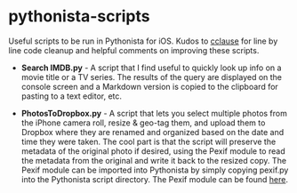 # pythonista-scripts
Useful scripts to be run in Pythonista for iOS.  Kudos to [cclause]("https://github.com/cclauss") for line by line code cleanup and helpful comments on improving these scripts.

- **Search IMDB.py** - A script that I find useful to quickly look up info on a movie title or a TV series.  The results of the query are displayed on the console screen and a Markdown version is copied to the clipboard for pasting to a text editor, etc.

- **PhotosToDropbox.py** - A script that lets you select multiple photos from the iPhone camera roll, resize & geo-tag them, and upload them to Dropbox where they are renamed and organized based on the date and time they were taken.  The cool part is that the script will preserve the metadata of the original photo if desired, using the Pexif module to read the metadata from the original and write it back to the resized copy.  The Pexif module can be imported into Pythonista by simply copying pexif.py into the Pythonista script directory. The Pexif module can be found [here](https://github.com/bennoleslie/pexif).
